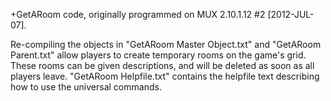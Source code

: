 +GetARoom code, originally programmed on MUX 2.10.1.12 #2 [2012-JUL-07].

Re-compiling the objects in "GetARoom Master Object.txt" and "GetARoom Parent.txt" allow players to create temporary rooms on the game's grid. These rooms can be given descriptions, and will be deleted as soon as all players leave. "GetARoom Helpfile.txt" contains the helpfile text describing how to use the universal commands.
